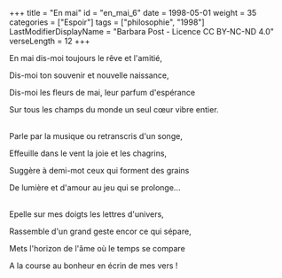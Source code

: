 +++
title = "En mai"
id = "en_mai_6"
date = 1998-05-01
weight = 35
categories = ["Espoir"]
tags = ["philosophie", "1998"]
LastModifierDisplayName = "Barbara Post - Licence CC BY-NC-ND 4.0"
verseLength = 12
+++

En mai dis-moi toujours le rêve et l'amitié,

Dis-moi ton souvenir et nouvelle naissance,

Dis-moi les fleurs de mai, leur parfum d'espérance

Sur tous les champs du monde un seul cœur vibre entier.

 \
Parle par la musique ou retranscris d'un songe,

Effeuille dans le vent la joie et les chagrins,

Suggère à demi-mot ceux qui forment des grains

De lumière et d'amour au jeu qui se prolonge...

 \
Epelle sur mes doigts les lettres d'univers,

Rassemble d'un grand geste encor ce qui sépare,

Mets l'horizon de l'âme où le temps se compare

A la course au bonheur en écrin de mes vers !
